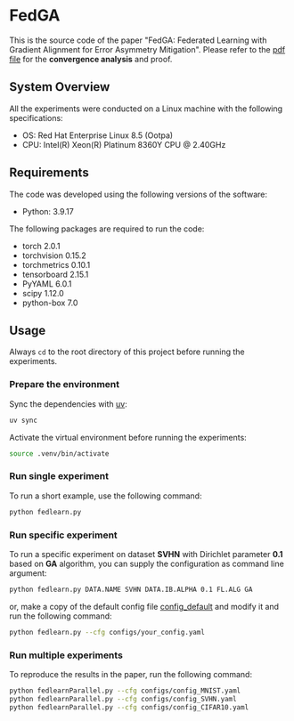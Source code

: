 # FedGA
This is the source code of the paper "FedGA: Federated Learning with Gradient Alignment for Error Asymmetry Mitigation".
Please refer to the [pdf file](./GA_Convergence_Analysis.pdf) for the **convergence analysis** and proof.

## System Overview
All the experiments were conducted on a Linux machine with the following specifications:
- OS: Red Hat Enterprise Linux 8.5 (Ootpa)
- CPU: Intel(R) Xeon(R) Platinum 8360Y CPU @ 2.40GHz


## Requirements
The code was developed using the following versions of the software:
- Python: 3.9.17

The following packages are required to run the code:
- torch 2.0.1
- torchvision 0.15.2
- torchmetrics 0.10.1
- tensorboard 2.15.1
- PyYAML 6.0.1
- scipy 1.12.0
- python-box 7.0

## Usage
Always `cd` to the root directory of this project before running the experiments.

### Prepare the environment
Sync the dependencies with [uv](https://docs.astral.sh/uv/):
```bash
uv sync
```

Activate the virtual environment before running the experiments:
```bash
source .venv/bin/activate
```

### Run single experiment
To run a short example, use the following command:
```bash
python fedlearn.py
```

### Run specific experiment
To run a specific experiment on dataset **SVHN** with Dirichlet parameter **0.1** based on **GA** algorithm, you can supply the configuration as command line argument:
```bash
python fedlearn.py DATA.NAME SVHN DATA.IB.ALPHA 0.1 FL.ALG GA
```
or, make a copy of the default config file [config_default](GA/utils/config_default.yaml) and modify it and run the following command:
```bash
python fedlearn.py --cfg configs/your_config.yaml
```

### Run multiple experiments
To reproduce the results in the paper, run the following command:
```bash
python fedlearnParallel.py --cfg configs/config_MNIST.yaml
python fedlearnParallel.py --cfg configs/config_SVHN.yaml
python fedlearnParallel.py --cfg configs/config_CIFAR10.yaml
```
